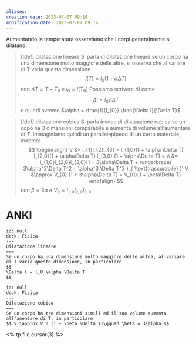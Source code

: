 ```yaml
---
aliases: 
creation date: 2023-07-07 09:14
modification date: 2023-07-07 09:14
---
```


Aumentando la temperatura osserviamo che i corpi generalmente si dilatano.

> [!def] dilatazione lineare
> Si parla di dilatazione lineare se un corpo ha una dimensione molto maggiore delle altre, si osserva che al variare di T varia questa dimensione
> $$ l(T) = l_{0}(1 + \alpha\Delta T) $$
> con $\Delta T = T - T_{0}$ e $l_{0} = l(T_{0})$
> Possiamo scrivere $\Delta l$ come 
> $$ \Delta l = l_{0} \alpha \Delta T $$
> e quindi avremo $\alpha = \frac{1}{l_{0}} \frac{\Delta l}{\Delta T}$


>[!def] dilatazione cubica
>Si parla invece di dilataazione cubica se un copo ha 3 dimensioni comparabile e aumenta di volume all'aumentare di $T$. Immaginiamo quindi un parallelepipedo di un certo materiale, avremo:
>$$ \begin{align}
>V &= l_{1}l_{2}l_{3} = l_{1,0}(1 + \alpha \Delta T) l_{2,0}(1 + \alpha\Delta T) l_{3,0} (1 + \alpha\Delta T) = \\
> &= l_{1,0}l_{2,0}l_{3,0}(1 + 3\alpha\Delta T + \underbrace{ 3\alpha^2\Delta T^2 + \alpha^3 \Delta T^3 }_{ \text{trascurabile} }) \\
&\approx V_{0} (1 + 3\alpha\Delta T) = V_{0}(1 + \beta\Delta T)
>\end{align} $$
>con $\beta = 3\alpha$ e $V_{0}=l_{1,0}l_{2,0}l_{3,0}$

# ANKI

```anki
id: null
deck: Fisica
---
Dilatazione lineare
===
Se un corpo ha una dimensione molto maggiore delle altra, al variare di T varia queste dimensione, in particolare
$$
\Delta l = l_0 \alpha \Delta T
$$
```


```anki
id: null
deck: Fisica
---
Dilatazione cubica
===
Se un corpo ha tre dimensioni simili ed il suo volume aumenta all'amentare di T, in particolare
$$ V \approx V_0 (1 + \beta \Delta T)\qquad \beta = 3\alpha $$
```
<% tp.file.cursor(3) %>